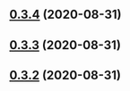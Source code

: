 ## [0.3.4](https://github.com/wakeand/fvtt-module-reverseinitiativeorder/compare/v0.3.3...v0.3.4) (2020-08-31)




## [0.3.3](https://github.com/wakeand/fvtt-module-reverseinitiativeorder/compare/v0.3.2...v0.3.3) (2020-08-31)




## [0.3.2](https://github.com/wakeand/fvtt-module-reverseinitiativeorder/compare/0.3.1...v0.3.2) (2020-08-31)




